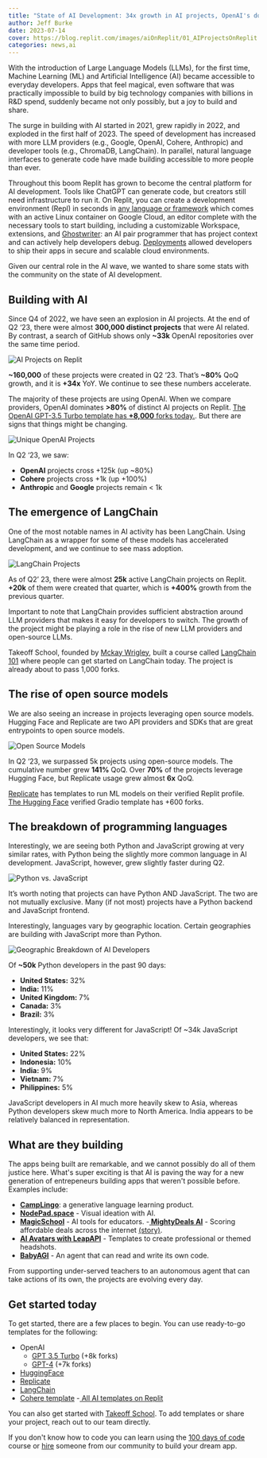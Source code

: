 ```yaml
---
title: "State of AI Development: 34x growth in AI projects, OpenAI's dominance, the rise of open-source, and more"
author: Jeff Burke
date: 2023-07-14
cover: https://blog.replit.com/images/aiOnReplit/01_AIProjectsOnReplit.png
categories: news,ai
---
```


With the introduction of Large Language Models (LLMs), for the first time, Machine Learning (ML) and Artificial Intelligence (AI) became accessible to everyday developers. Apps that feel magical, even software that was practically impossible to build by big technology companies with billions in R&D spend, suddenly became not only possibly, but a joy to build and share.

The surge in building with AI started in 2021, grew rapidly in 2022, and exploded in the first half of 2023. The speed of development has increased with more LLM providers (e.g., Google, OpenAI, Cohere, Anthropic) and developer tools (e.g., ChromaDB, LangChain). In parallel, natural language interfaces to generate code have made building accessible to more people than ever.

Throughout this boom Replit has grown to become the central platform for AI development. Tools like ChatGPT can generate code, but creators still need infrastructure to run it. On Replit, you can create a development environment (Repl) in seconds in [any language or framework](https://replit.com/templates) which comes with an active Linux container on Google Cloud, an editor complete with the necessary tools to start building, including a customizable Workspace, extensions, and [Ghostwriter](https://replit.com/site/ghostwriter): an AI pair programmer that has project context and can actively help developers debug. [Deployments](https://replit.com/site/deployments) allowed developers to ship their apps in secure and scalable cloud environments.

Given our central role in the AI wave, we wanted to share some stats with the community on the state of AI development.

## Building with AI

Since Q4 of 2022, we have seen an explosion in AI projects. At the end of Q2 ‘23, there were almost **300,000 distinct projects** that were AI related. By contrast, a search of GitHub shows only **~33k** OpenAI repositories over the same time period. 

![AI Projects on Replit](/images/aiOnReplit/01_AIProjectsOnReplit.png)

**~160,000** of these projects were created in Q2 ‘23. That’s **~80%** QoQ growth, and it is **+34x** YoY. We continue to see these numbers accelerate.

The majority of these projects are using OpenAI. When we compare providers, OpenAI dominates **>80%** of distinct AI projects on Replit. [The OpenAI GPT-3.5 Turbo template has **+8,000** forks today.](https://replit.com/@replit/OpenAI-Python-GPT-35-Turbo?v=1). But there are signs that things might be changing.

![Unique OpenAI Projects](/images/aiOnReplit/02_OpenAIRepls.png)

In Q2 ‘23, we saw:
- **OpenAI** projects cross +125k (up ~80%)
- **Cohere** projects cross +1k (up +100%)
- **Anthropic** and **Google** projects remain < 1k

## The emergence of LangChain
One of the most notable names in AI activity has been LangChain. Using LangChain as a wrapper for some of these models has accelerated development, and we continue to see mass adoption. 

![LangChain Projects](/images/aiOnReplit/03_LangChainProjects.png)

As of Q2’ 23, there were almost **25k** active LangChain projects on Replit. **+20k** of them were created that quarter, which is **+400%** growth from the previous quarter.

Important to note that LangChain provides sufficient abstraction around LLM providers that makes it easy for developers to switch. The growth of the project might be playing a role in the rise of new LLM providers and open-source LLMs.

Takeoff School, founded by [Mckay Wrigley](https://twitter.com/mckaywrigley), built a course called [LangChain 101](https://replit.com/@MckayWrigley/Takeoff-School-LangChain-101-Models?v=1) where people can get started on LangChain today. The project is already about to pass 1,000 forks.

## The rise of open source models
We are also seeing an increase in projects leveraging open source models. Hugging Face and Replicate are two API providers and SDKs that are great entrypoints to open source models.

![Open Source Models](/images/aiOnReplit/04_OpenSource.png)

In Q2 ‘23, we surpassed 5k projects using open-source models. The cumulative number grew **141%** QoQ. Over **70%** of the projects leverage Hugging Face, but Replicate usage grew almost **6x** QoQ.

[Replicate](https://replit.com/@replicate) has templates to run ML models on their verified Replit profile. [The Hugging Face](https://replit.com/@huggingface) verified Gradio template has +600 forks.

## The breakdown of programming languages
Interestingly, we are seeing both Python and JavaScript growing at very similar rates, with Python being the slightly more common language in AI development. JavaScript, however, grew slightly faster during Q2.

![Python vs. JavaScript](/images/aiOnReplit/05_Python.png)

It’s worth noting that projects can have Python AND JavaScript. The two are not mutually exclusive. Many (if not most) projects have a Python backend and JavaScript frontend.

Interestingly, languages vary by geographic location. Certain geographies are building with JavaScript more than Python.

![Geographic Breakdown of AI Developers](images/aiOnReplit/06_GeoBreakdown.png)

Of **~50k** Python developers in the past 90 days:
- **United States:** 32%
- **India:** 11%
- **United Kingdom:** 7%
- **Canada:** 3%
- **Brazil:** 3%

Interestingly, it looks very different for JavaScript! Of ~34k JavaScript developers, we see that: 
- **United States:** 22% 
- **Indonesia:** 10%
- **India:** 9%
- **Vietnam:** 7%
- **Philippines:** 5%

JavaScript developers in AI much more heavily skew to Asia, whereas Python developers skew much more to North America. India appears to be relatively balanced in representation.


## What are they building
The apps being built are remarkable, and we cannot possibly do all of them justice here. What's super exciting is that AI is paving the way for a new generation of entrepeneurs building apps that weren't possible before. Examples include:

- **[CampLingo](https://blog.replit.com/camp-lingo)**: a generative language learning product.
- **[NodePad.space](https://blog.replit.com/nodepad)** - Visual ideation with AI.
- **[MagicSchool](https://blog.replit.com/replit-deployments-magic-school)** - AI tools for educators.
-**[ MightyDeals AI](https://ai.mightydeals.com/)** - Scoring affordable deals across the internet [(story)](https://twitter.com/Replit/status/1665855817160032258?s=20).
- **[AI Avatars with LeapAPI](https://replit.com/@leap-ai/AI-Avatars-App-Javascript-Harry-Potter-Professional?v=1)** - Templates to create professional or themed headshots.
- **[BabyAGI](https://replit.com/@YoheiNakajima/BabyElfAGI?v=1)** - An agent that can read and write its own code.

From supporting under-served teachers to an autonomous agent that can take actions of its own, the projects are evolving every day. 

## Get started today
To get started, there are a few places to begin. You can use ready-to-go templates for the following:
- OpenAI
  - [GPT 3.5 Turbo](https://replit.com/@replit/OpenAI-Python-GPT-35-Turbo?v=1) (+8k forks)
  - [GPT-4](https://replit.com/@replit/OpenAI-Python-GPT-4?v=1) (+7k forks)
- [HuggingFace](https://replit.com/@huggingface)
- [Replicate](https://replit.com/@Replicate)
- [LangChain](https://replit.com/@Langchain)
- [Cohere template](https://replit.com/@NickReed/Generative-Text-AI-Cohere?v=1)
-[ All AI templates on Replit](https://replit.com/templates/ai)

You can also get started with [Takeoff School](https://replit.com/@MckayWrigley/Takeoff-School-LangChain-101-Models?v=1). To add templates or share your project, reach out to our team directly.

If you don't know how to code you can learn using the [100 days of code](https://replit.com/learn/100-days-of-python) course or [hire](https://replit.com/bounties) someone from our community to build your dream app.
